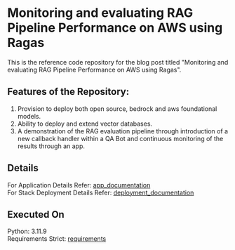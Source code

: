 # Monitoring and evaluating RAG Pipeline Performance on AWS using Ragas
This is the reference code repository for the blog post titled "Monitoring and evaluating RAG Pipeline Performance on AWS using Ragas".  

## Features of the Repository:  
1. Provision to deploy both open source, bedrock and aws foundational models.  
2. Ability to deploy and extend vector databases.  
3. A demonstration of the RAG evaluation pipeline through introduction of a new callback handler within a QA Bot and continuous monitoring of the results through an app.  

## Details
For Application Details Refer: [app_documentation](nc-bot/README.md)  
For Stack Deployment Details Refer: [deployment_documentation](deploy/README.md)  

## Executed On
Python: 3.11.9  
Requirements Strict: [requirements](nc-bot/requirements_aws.txt)